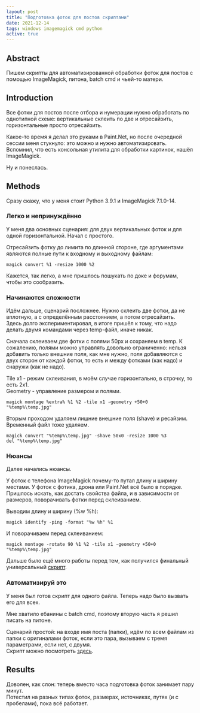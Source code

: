 ```yaml
---
layout: post
title: "Подготовка фоток для постов скриптами"
date: 2021-12-14
tags: windows imagemagick cmd python
active: true
---
```


## Abstract

Пишем скрипты для автоматизированной обработки фоток для постов с помощью ImageMagick, питона, batch cmd и чьей-то матери.

## Introduction

Все фотки для постов после отбора и нумерации нужно обработать по однотипной схеме: вертикальные склеить по две и отресайзить, горизонтальные просто отресайзить.

Какое-то время я делал это руками в Paint.Net, но после очередной сессии меня стукнуло: это можно и нужно автоматизировать. Вспомнил, что есть консольная утилита для обработки картинок, нашёл ImageMagick.

Ну и понеслась.

## Methods

Сразу скажу, что у меня стоит Python 3.9.1 и ImageMagick 7.1.0-14.

### Легко и непринуждённо

У меня два основных сценария: для двух вертикальных фоток и для одной горизонтальной. Начал с простого.

Отресайзить фотку до лимита по длинной стороне, где аргументами являются полные пути к входному и выходному файлам:

```
magick convert %1 -resize 1000 %2
```

Кажется, так легко, а мне пришлось пошукать по доке и форумам, чтобы это сообразить.

### Начинаются сложности

Идём дальше, сценарий посложнее. Нужно склеить две фотки, да не вплотную, а с определённым расстоянием, а потом отресайзить.  
Здесь долго экспериментировал, в итоге пришёл к тому, что надо делать двумя командами через temp-файл, иначе никак.

Сначала склеиваем две фотки с полями 50px и сохраняем в temp. К сожалению, полями можно управлять довольно ограниченно: нельзя добавить только внешние поля, как мне нужно, поля добавляются с двух сторон от каждой фотки, то есть и между фотками (как надо) и снаружи (как не надо).

Tile x1 - режим склеивания, в моём случае горизонтально, в строчку, то есть 2x1.  
Geometry - управление размером и полями.

```
magick montage %extra% %1 %2 -tile x1 -geometry +50+0 "%temp%\temp.jpg"
```

Вторым проходом удаляем лишние внешние поля (shave) и ресайзим. Временный файл тоже удаляем.

```
magick convert "%temp%\temp.jpg" -shave 50x0 -resize 1000 %3
del "%temp%\temp.jpg"
```

### Нюансы

Далее начались нюансы.

У фоток с телефона ImageMagick почему-то путал длину и ширину местами. У фоток с фотика, дрона или Paint.Net всё было в порядке.  
Пришлось искать, как достать свойства файла, и в зависимости от размеров, поворачивать фотки перед склеиванием.

Выводим длину и ширину (%w %h):

```
magick identify -ping -format "%w %h" %1
```

И поворачиваем перед склеиванием:

```
magick montage -rotate 90 %1 %2 -tile x1 -geometry +50+0 "%temp%\temp.jpg"
```

Дальше было ещё много работы перед тем, как получился финальный универсальный [скрипт](https://github.com/redmanmale/redmanmale.github.io/blob/master/c2post.bat).

### Автоматизируй это

У меня был готов скрипт для одного файла. Теперь надо было вызвать его для всех.

Мне хватило ебанины с batch cmd, поэтому вторую часть я решил писать на питоне.

Сценарий простой: на входе имя поста (папки), идём по всем файлам из папки с оригиналами фоток, если это пара, вызываем с тремя параметрами, если нет, с двумя.  
Скрипт можно посмотреть [здесь](https://github.com/redmanmale/redmanmale.github.io/blob/master/process_images.py).

## Results

Доволен, как слон: теперь вместо часа подготовка фоток занимает пару минут.  
Потестил на разных типах фоток, размерах, источниках, путях (и с пробелами), пока всё работает.  
